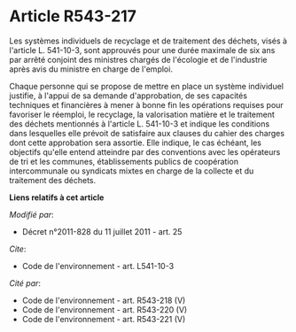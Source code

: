 # Article R543-217

Les systèmes individuels de recyclage et de traitement des déchets, visés à l'article L. 541-10-3, sont approuvés pour une
durée maximale de six ans par arrêté conjoint des ministres chargés de l'écologie et de l'industrie après avis du ministre en
charge de l'emploi. 

Chaque personne qui se propose de mettre en place un système individuel justifie, à l'appui de sa demande d'approbation, de
ses capacités techniques et financières à mener à bonne fin les opérations requises pour favoriser le réemploi, le recyclage,
la valorisation matière et le traitement des déchets mentionnés à l'article L. 541-10-3 et indique les conditions dans
lesquelles elle prévoit de satisfaire aux clauses du cahier des charges dont cette approbation sera assortie. Elle indique,
le cas échéant, les objectifs qu'elle entend atteindre par des conventions avec les opérateurs de tri et les communes,
établissements publics de coopération intercommunale ou syndicats mixtes en charge de la collecte et du traitement des
déchets.

**Liens relatifs à cet article**

_Modifié par_:

  - Décret n°2011-828 du 11 juillet 2011 - art. 25

_Cite_:

  - Code de l'environnement - art. L541-10-3

_Cité par_:

  - Code de l'environnement - art. R543-218 (V)
  - Code de l'environnement - art. R543-220 (V)
  - Code de l'environnement - art. R543-221 (V)
